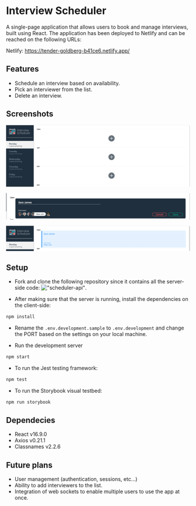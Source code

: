 # Interview Scheduler
A single-page application that allows users to book and manage interviews, built using React. The application has been deployed to Netlify and can be reached on the following URLs:

Netlify: https://tender-goldberg-b41ce6.netlify.app/

## Features
- Schedule an interview based on availability.
- Pick an interviewer from the list.
- Delete an interview.

## Screenshots
!["Main View"](https://github.com/raficelkouche/scheduler/blob/master/docs/scheduler-home.png)

!["New Appointment Form"](https://github.com/raficelkouche/scheduler/blob/master/docs/scheduler-new.png)

!["Display Booked Appointment"](https://github.com/raficelkouche/scheduler/blob/master/docs/scheduler-show.png)

## Setup
- Fork and clone the following repository since it contains all the server-side code: !["scheduler-api"](https://github.com/lighthouse-labs/scheduler-api).

- After making sure that the server is running, install the dependencies on the client-side:
 ```sh 
npm install
``` 

- Rename the `.env.development.sample` to `.env.development` and change the PORT based on the settings on your local machine.

- Run the development server
```sh
npm start
```
- To run the Jest testing framework:
```sh
npm test
```
- To run the Storybook visual testbed: 
```sh
npm run storybook
```

## Dependecies
- React v16.9.0
- Axios v0.21.1
- Classnames v2.2.6

## Future plans
- User management (authentication, sessions, etc...)
- Ability to add interviewers to the list.
- Integration of web sockets to enable multiple users to use the app at once.

